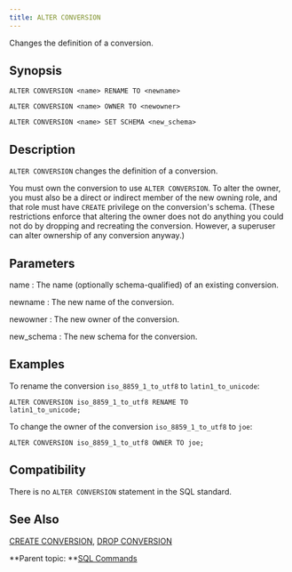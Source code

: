 ```yaml
---
title: ALTER CONVERSION 
---
```


Changes the definition of a conversion.

## <a id="section2"></a>Synopsis 

``` {#sql_command_synopsis}
ALTER CONVERSION <name> RENAME TO <newname>

ALTER CONVERSION <name> OWNER TO <newowner>

ALTER CONVERSION <name> SET SCHEMA <new_schema>

```

## <a id="section3"></a>Description 

`ALTER CONVERSION` changes the definition of a conversion.

You must own the conversion to use `ALTER CONVERSION`. To alter the owner, you must also be a direct or indirect member of the new owning role, and that role must have `CREATE` privilege on the conversion's schema. \(These restrictions enforce that altering the owner does not do anything you could not do by dropping and recreating the conversion. However, a superuser can alter ownership of any conversion anyway.\)

## <a id="section4"></a>Parameters 

name
:   The name \(optionally schema-qualified\) of an existing conversion.

newname
:   The new name of the conversion.

newowner
:   The new owner of the conversion.

new\_schema
:   The new schema for the conversion.

## <a id="section5"></a>Examples 

To rename the conversion `iso_8859_1_to_utf8` to `latin1_to_unicode`:

```
ALTER CONVERSION iso_8859_1_to_utf8 RENAME TO 
latin1_to_unicode;
```

To change the owner of the conversion `iso_8859_1_to_utf8` to `joe`:

```
ALTER CONVERSION iso_8859_1_to_utf8 OWNER TO joe;
```

## <a id="section6"></a>Compatibility 

There is no `ALTER CONVERSION` statement in the SQL standard.

## <a id="section7"></a>See Also 

[CREATE CONVERSION](CREATE_CONVERSION.html), [DROP CONVERSION](DROP_CONVERSION.html)

**Parent topic: **[SQL Commands](../sql_commands/sql_ref.html)

